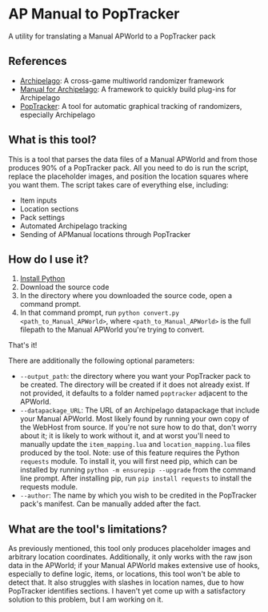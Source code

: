 # AP Manual to PopTracker
A utility for translating a Manual APWorld to a PopTracker pack

## References
- [Archipelago](https://github.com/ArchipelagoMW/Archipelago): A cross-game multiworld randomizer framework
- [Manual for Archipelago](https://github.com/ManualForArchipelago/Manual): A framework to quickly build plug-ins for Archipelago
- [PopTracker](https://github.com/black-sliver/PopTracker): A tool for automatic graphical tracking of randomizers, especially Archipelago

## What is this tool?
This is a tool that parses the data files of a Manual APWorld and from those produces 90% of a PopTracker pack. All you 
need to do is run the script, replace the placeholder images, and position the location squares where you want them. The
script takes care of everything else, including:
- Item inputs
- Location sections
- Pack settings
- Automated Archipelago tracking
- Sending of APManual locations through PopTracker

## How do I use it?
1. [Install Python](https://www.python.org/downloads/)
2. Download the source code
3. In the directory where you downloaded the source code, open a command prompt.
4. In that command prompt, run `python convert.py <path_to_Manual_APWorld>`, where `<path_to_Manual_APWorld>` is the 
full filepath to the Manual APWorld you're trying to convert.

That's it!

There are additionally the following optional parameters:
- `--output_path`: the directory where you want your PopTracker pack to be created. The directory will be created if it 
does not already exist. If not provided, it defaults to a folder named `poptracker` adjacent to the APWorld.
- `--datapackage_URL`: The URL of an Archipelago datapackage that include your Manual APWorld. Most likely found by 
running your own copy of the WebHost from source. If you're not sure how to do that, don't worry about it; it is likely 
to work without it, and at worst you'll need to manually update the `item_mapping.lua` and `location_mapping.lua` files 
produced by the tool. Note: use of this feature requires the Python `requests` module. To install it, you will first 
need pip, which can be installed by running `python -m ensurepip --upgrade` from the command line prompt. After 
installing pip, run `pip install requests` to install the requests module.
- `--author`: The name by which you wish to be credited in the PopTracker pack's manifest. Can be manually added after
the fact.

## What are the tool's limitations?
As previously mentioned, this tool only produces placeholder images and arbitrary location coordinates. Additionally, it
only works with the raw json data in the APWorld; if your Manual APWorld makes extensive use of hooks, especially to 
define logic, items, or locations, this tool won't be able to detect that. It also struggles with slashes in location 
names, due to how PopTracker identifies sections. I haven't yet come up with a satisfactory solution to this problem,
but I am working on it.
